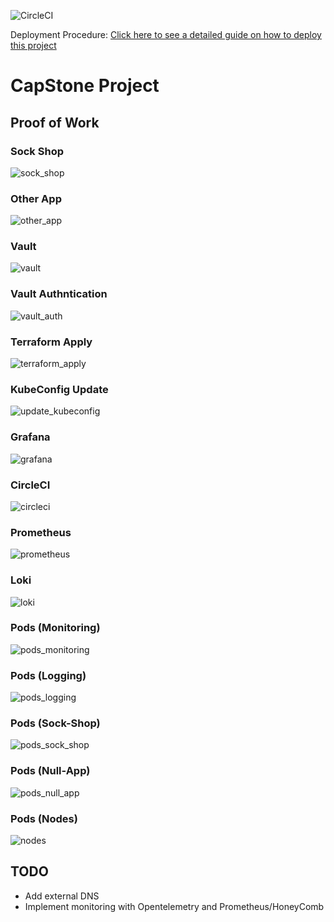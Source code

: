 ![CircleCI](https://img.shields.io/circleci/build/github/philemonnwanne/capstone)

Deployment Procedure: [Click here to see a detailed guide on how to deploy this project](https://github.com/philemonnwanne/capstone/blob/main/Deployment.md)

# CapStone Project

## Proof of Work

### Sock Shop
![sock_shop](https://github.com/philemonnwanne/capstone/blob/main/images/sock_shop.png)

### Other App
![other_app](https://github.com/philemonnwanne/capstone/blob/main/images/other_app.png)

### Vault
![vault](https://github.com/philemonnwanne/capstone/blob/main/images/vault.png)

### Vault Authntication
![vault_auth](https://github.com/philemonnwanne/capstone/blob/main/images/vault_auth.png)

### Terraform Apply
![terraform_apply](https://github.com/philemonnwanne/capstone/blob/main/images/apply_output.png)

### KubeConfig Update
![update_kubeconfig](https://github.com/philemonnwanne/capstone/blob/main/images/update_kubeconfig.png)

### Grafana
![grafana](https://github.com/philemonnwanne/capstone/blob/main/images/grafana.png)

### CircleCI
![circleci](https://github.com/philemonnwanne/capstone/blob/main/images/ci_cd.png)

### Prometheus
![prometheus](https://github.com/philemonnwanne/capstone/blob/main/images/prometheus.png)

### Loki
![loki](https://github.com/philemonnwanne/capstone/blob/main/images/loki.png)

### Pods (Monitoring)
![pods_monitoring](https://github.com/philemonnwanne/capstone/blob/main/images/pods_monitoring.png)

### Pods (Logging)
![pods_logging](https://github.com/philemonnwanne/capstone/blob/main/images/pods_logging.png)

### Pods (Sock-Shop)
![pods_sock_shop](https://github.com/philemonnwanne/capstone/blob/main/images/pods_sock_shop.png)

### Pods (Null-App)
![pods_null_app](https://github.com/philemonnwanne/capstone/blob/main/images/pods_null_app.png)

### Pods (Nodes)
![nodes](https://github.com/philemonnwanne/capstone/blob/main/images/nodes.png)

## TODO
- Add external DNS
- Implement monitoring with Opentelemetry and Prometheus/HoneyComb
